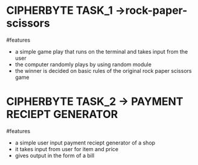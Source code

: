 # CIPHERBYTE TASK_1 ->rock-paper-scissors 
#features
- a simple game play that runs on the terminal and takes input from the user
- the computer randomly plays by using random module
- the winner is decided on basic rules of the original rock paper scissors game

# CIPHERBYTE TASK_2 -> PAYMENT RECIEPT GENERATOR
#features
- a simple user input payment reciept generator of a shop
- it takes input from user for item and price
- gives output in the form of a bill
